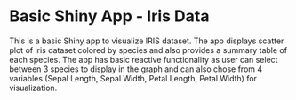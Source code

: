 # Basic Shiny App - Iris Data
This is a basic Shiny app to visualize IRIS dataset. The app displays scatter plot of iris dataset colored by species and also provides a summary table of each species.
The app has basic reactive functionality as user can select between 3 species to display in the graph and can also chose from 4 variables (Sepal Length, Sepal Width, Petal Length, Petal Width) for visualization.
